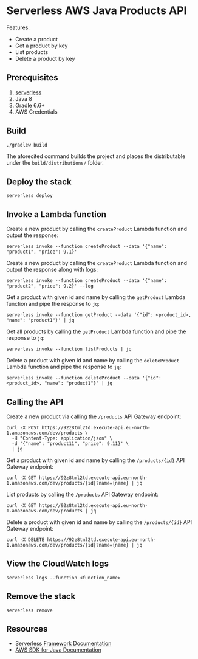 # Serverless AWS Java Products API

Features:
- Create a product
- Get a product by key
- List products
- Delete a product by key

## Prerequisites

1. [serverless](https://www.serverless.com)
2. Java 8
3. Gradle 6.6+
4. AWS Credentials

## Build

```shell
./gradlew build
```

The aforecited command builds the project and places the distributable under the `build/distributions/` folder.

## Deploy the stack

```shell
serverless deploy
```

## Invoke a Lambda function

Create a new product by calling the `createProduct` Lambda function and output the response:

```shell
serverless invoke --function createProduct --data '{"name": "product1", "price": 9.1}'
```

Create a new product by calling the `createProduct` Lambda function and output the response along with logs:

```shell
serverless invoke --function createProduct --data '{"name": "product2", "price": 9.2}' --log
```

Get a product with given id and name by calling the `getProduct` Lambda function and pipe the response to `jq`:

```shell
serverless invoke --function getProduct --data '{"id": <product_id>, "name": "product1"}' | jq
```

Get all products by calling the `getProduct` Lambda function and pipe the response to `jq`:

```shell
serverless invoke --function listProducts | jq
```

Delete a product with given id and name by calling the `deleteProduct` Lambda function and pipe the response to `jq`:

```shell
serverless invoke --function deleteProduct --data '{"id": <product_id>, "name": "product1"}' | jq
```

## Calling the API

Create a new product via calling the `/products` API Gateway endpoint:  

```
curl -X POST https://92z8tml2td.execute-api.eu-north-1.amazonaws.com/dev/products \
  -H "Content-Type: application/json" \
  -d '{"name": "product11", "price": 9.11}' \
  | jq
```

Get a product with given id and name by calling the `/products/{id}` API Gateway endpoint:

```shell
curl -X GET https://92z8tml2td.execute-api.eu-north-1.amazonaws.com/dev/products/{id}?name={name} | jq
```

List products by calling the `/products` API Gateway endpoint:

```shell
curl -X GET https://92z8tml2td.execute-api.eu-north-1.amazonaws.com/dev/products | jq
```

Delete a product with given id and name by calling the `/products/{id}` API Gateway endpoint:

```shell
curl -X DELETE https://92z8tml2td.execute-api.eu-north-1.amazonaws.com/dev/products/{id}?name={name} | jq
```

## View the CloudWatch logs

```shell
serverless logs --function <function_name>
```

## Remove the stack

```shell
serverless remove
```

## Resources

- [Serverless Framework Documentation](https://www.serverless.com/framework/docs/)
- [AWS SDK for Java Documentation](https://docs.aws.amazon.com/sdk-for-java/index.html)
